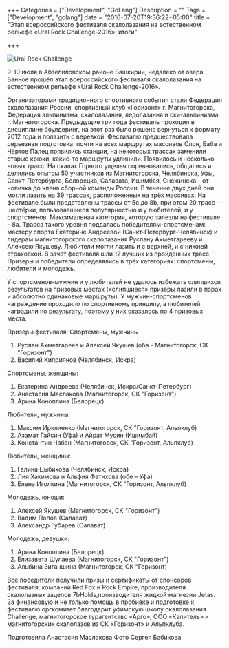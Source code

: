 +++
Categories = ["Development", "GoLang"]
Description = ""
Tags = ["Development", "golang"]
date = "2016-07-20T19:36:22+05:00"
title = "Этап всероссийского фестиваля скалолазания на естественном рельефе «Ural Rock Challenge-2016»: итоги"

+++


![Ural Rock Challenge](/images/2016-07/urch.jpg)

9-10 июля в Абзелиловском районе Башкирии, недалеко от озера Банное прошёл этап всероссийского фестиваля скалолазания на естественном рельефе «Ural Rock Challenge-2016». 

<!--more-->

Организаторами традиционного спортивного события стали Федерация скалолазания России, спортивный клуб «Горизонт» г. Магнитогорска, Федерация альпинизма, скалолазания, ледолазания и ски-альпинизма г. Магнитогорска.
Предыдущие три года фестиваль проходил в дисциплине боулдеринг, на этот раз было решено вернуться к формату 2012 года и полазить с веревкой. Фестивалю предшествовала серьезная подготовка: почти на всех маршрутах массивов Слон, Баба и Чёртов Палец появились станции, на некоторых трассах заменили старые крюки, какие-то маршруты удлинили. Появилось и несколько новых трасс.
На скалах Горного ущелья соревновались, общались и делились опытом 50 участников из Магнитогорска, Челябинска, Уфы, Санкт-Петербурга, Белорецка, Салавата, Ишимбая, Снежинска - от новичка до члена сборной команды России.
В течение двух дней они могли лазить на 39 трассах, расположенных на трёх массивах. На фестивале были представлены трассы от 5с до 8b, при этом 20 трасс – шестёрки, пользовавшиеся популярностью и у любителей, и у спортсменов. Максимальная категория, которую залезли на фестивале – 8а. Трасса такого уровня поддалась победителям-спортсменам: мастеру спорта Екатерине Андреевой (Санкт-Петербург-Челябинск) и лидерам магнитогорского скалолазания Руслану Ахметгарееву и Алексею Якушеву. Любители могли лазить и с верхней, и с нижней страховкой.
В зачёт фестиваля шли 12 лучших из пройденных трасс. Призеры и победители определялись в трёх категориях: спортсмены, любители и молодежь.

У спортсменов-мужчин и у любителей не удалось избежать слипшихся результатов на призовых местах («слипшиеся» призёры лазили в парах и абсолютно одинаковые маршруты). У мужчин-спортсменов награждение проходило по спортивному принципу, а любителей наградили по результату, поэтому у них оказалось по 4 призовых места.

Призёры фестиваля:
Спортсмены, мужчины
1. Руслан Ахметгареев и Алексей Якушев (оба - Магнитогорск, СК "Горизонт")
3. Василий Киприянов (Челябинск, Искра)

Спортсмены, женщины:
1. Екатерина Андреева (Челябинск, Искра/Санкт-Петербург)
2. Анастасия Маслакова (Магнитогорск, СК "Горизонт")
3. Арина Коноплина (Белорецк)

Любители, мужчины:
1. Максим Ирклиенко (Магнитогорск, СК "Горизонт, Альпклуб)
2. Азамат Гайсин (Уфа) и Айрат Мусин (Ишимбай)
3. Константин Чабан (Магнитогорск, СК "Горизонт, Альпклуб)

Любители, женщины:
1. Галина Цыбикова (Челябинск, Искра)
2. Лия Хакимова и Альфия Фатихова (обе – Уфа)
3. Елена Иголкина (Магнитогорск, СК "Горизонт, Альпклуб)

Молодежь, юноши:
1. Алексей Якушев (Магнитогорск, СК "Горизонт")
2. Вадим Попов (Салават)
3. Александр Губарев (Салават)

Молодежь, девушки:
1. Арина Коноплина (Белорецк)
2. Елизавета Шулаева (Магнитогорск, СК "Горизонт")
3. Альбина Зиганшина (Магнитогорск, СК "Горизонт)

Все победители получили призы и сертификаты от спонсоров фестиваля: компаний Red Fox и Rock Empire, производителя скалолазных зацепов 7bHolds,производителя жидкой магнезии Jetas.
За финансовую и не только помощь в пробивке и подготовке к фестивалю оргкомитет благодарит уфимскую школу скалолазания Challenge, магнитогорское турагентство «Арго», ООО «Капитель» и магнитогорских скалолазов из СК «Горизонт» и Альпклуба.

Подготовила Анастасия Маслакова
Фото Сергея Бабикова
